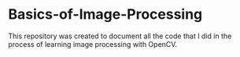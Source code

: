# Basics-of-Image-Processing
This repository was created to document all the code that I did in the process of learning image processing with OpenCV.
